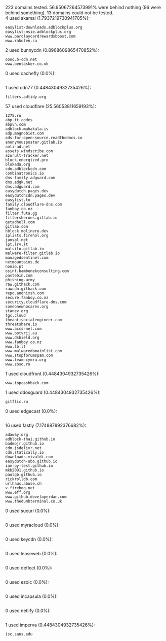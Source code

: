 223 domains tested. 56.95067264573991% were behind nothing (96 were behind something). 13 domains could not be tested.<br>
4 used akamai (1.7937219730941705%):
```
easylist-downloads.adblockplus.org
easylist-msie.adblockplus.org
www.barclaycardrewardsboost.com
www.rakuten.ca
```

2 used bunnycdn (0.8968609865470852%):
```
oooo.b-cdn.net
www.bentasker.co.uk
```

0 used cachefly (0.0%):
```

```

1 used cdn77 (0.4484304932735426%):
```
filters.adtidy.org
```

57 used cloudflare (25.56053811659193%):
```
1275.ru
abp.tt.codes
abpvn.com
adblock.mahakala.is
adp.magnobiet.com
ads-for-open-source.readthedocs.io
anonymousposter.gitlab.io
anti-ad.net
assets.windscribe.com
azorult-tracker.net
block.energized.pro
blokada.org
cdn.adblockcdn.com
combinatronics.io
dns-family.adguard.com
dns.adgk.net
dns.adguard.com
easydutch.pages.dev
easydutchcdn.pages.dev
easylist.to
family.cloudflare-dns.com
fanboy.co.nz
filter.futa.gg
filtersheroes.gitlab.io
getadhell.com
gitlab.com
hblock.molinero.dev
iplists.firehol.org
jansal.net
lpt.lrv.lt
malsilo.gitlab.io
malware-filter.gitlab.io
managedsentinel.com
netmountains.de
nonio.pt
osint.bambenekconsulting.com
pastebin.com
phishing.army
raw.githack.com
rawcdn.githack.com
repo.andnixsh.com
secure.fanboy.co.nz
security.cloudflare-dns.com
someonewhocares.org
stanev.org
tgc.cloud
theantisocialengineer.com
threatshare.io
www.accs-net.com
www.botvrij.eu
www.dshield.org
www.fanboy.co.nz
www.lb.lt
www.malwaredomainlist.com
www.stopforumspam.com
www.team-cymru.org
www.zoso.ro
```

1 used cloudfront (0.4484304932735426%):
```
www.topcashback.com
```

1 used ddosguard (0.4484304932735426%):
```
gitflic.ru
```

0 used edgecast (0.0%):
```

```

16 used fastly (7.174887892376682%):
```
adaway.org
adblock-thai.github.io
badmojr.github.io
cdn.jsdelivr.net
cdn.statically.io
downloads.vivaldi.com
easydutch-ubo.github.io
iam-py-test.github.io
mkb2091.github.io
paulgb.github.io
rickrolldb.com
urlhaus.abuse.ch
v.firebog.net
www.eff.org
www.github.developerdan.com
www.thedumbterminal.co.uk
```

0 used sucuri (0.0%):
```

```

0 used myracloud (0.0%):
```

```

0 used keycdn (0.0%):
```

```

0 used leaseweb (0.0%):
```

```

0 used deflect (0.0%):
```

```

0 used ezoic (0.0%):
```

```

0 used incapsula (0.0%):
```

```

0 used netlify (0.0%):
```

```

1 used imperva (0.4484304932735426%):
```
isc.sans.edu
```
